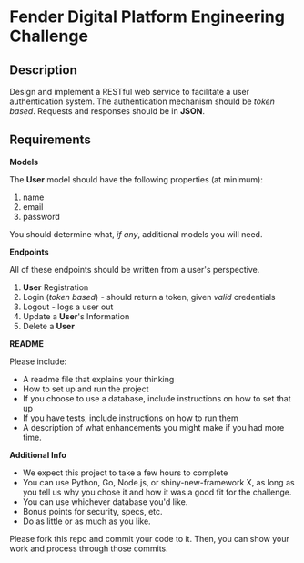 # Fender Digital Platform Engineering Challenge

## Description

Design and implement a RESTful web service to facilitate a user authentication system. The authentication mechanism should be *token based*. Requests and responses should be in **JSON**.

## Requirements

**Models**

The **User** model should have the following properties (at minimum):

1. name
2. email
3. password

You should determine what, *if any*, additional models you will need.

**Endpoints**

All of these endpoints should be written from a user's perspective.

1. **User** Registration
2. Login (*token based*) - should return a token, given *valid* credentials
3. Logout - logs a user out
4. Update a **User**'s Information
5. Delete a **User**

**README**

Please include:
- A readme file that explains your thinking
- How to set up and run the project
- If you choose to use a database, include instructions on how to set that up
- If you have tests, include instructions on how to run them
- A description of what enhancements you might make if you had more time.

**Additional Info**

- We expect this project to take a few hours to complete
- You can use Python, Go, Node.js, or shiny-new-framework X, as long as you tell us why you chose it and how it was a good fit for the challenge. 
- You can use whichever database you'd like. 
- Bonus points for security, specs, etc. 
- Do as little or as much as you like.

Please fork this repo and commit your code to it. Then, you can show your work and process through those commits.

